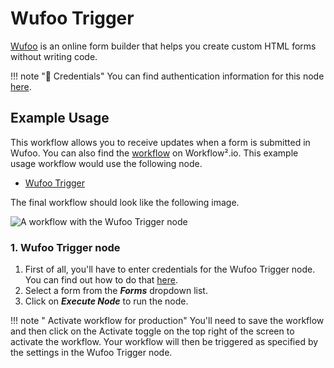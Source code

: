 # Wufoo Trigger

[Wufoo](https://wufoo.com) is an online form builder that helps you create custom HTML forms without writing code.

!!! note "🔑 Credentials"
    You can find authentication information for this node [here](/workflow/integrations/credentials/wufoo/).


## Example Usage

This workflow allows you to receive updates when a form is submitted in Wufoo. You can also find the [workflow](https://WF².io/workflows/703) on Workflow².io. This example usage workflow would use the following node.
- [Wufoo Trigger]()

The final workflow should look like the following image.

![A workflow with the Wufoo Trigger node](/_images/integrations/trigger-nodes/wufootrigger/workflow.png)

### 1. Wufoo Trigger node

1. First of all, you'll have to enter credentials for the Wufoo Trigger node. You can find out how to do that [here](/workflow/integrations/credentials/wufoo/).
2. Select a form from the ***Forms*** dropdown list.
3. Click on ***Execute Node*** to run the node.

!!! note " Activate workflow for production"
    You'll need to save the workflow and then click on the Activate toggle on the top right of the screen to activate the workflow. Your workflow will then be triggered as specified by the settings in the Wufoo Trigger node.

